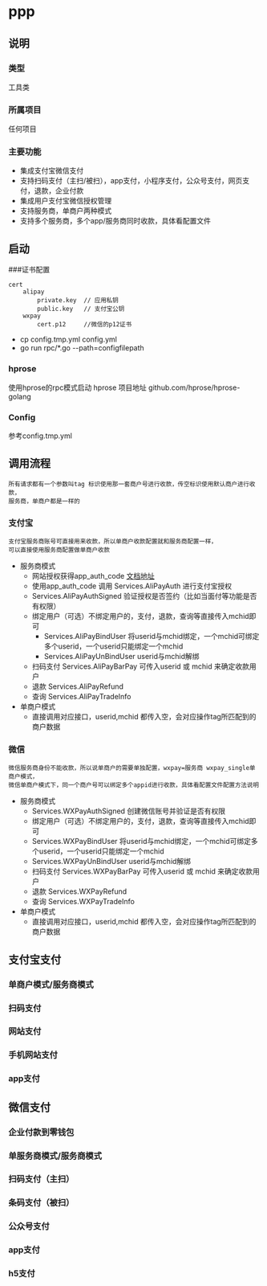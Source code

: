 # ppp
## 说明
### 类型
工具类
### 所属项目
任何项目
### 主要功能

- 集成支付宝微信支付
- 支持扫码支付（主扫/被扫），app支付，小程序支付，公众号支付，网页支付，退款，企业付款
- 集成用户支付宝微信授权管理
- 支持服务商，单商户两种模式
- 支持多个服务商，多个app/服务商同时收款，具体看配置文件

## 启动
###证书配置
```
cert
    alipay
        private.key  // 应用私钥
        public.key   // 支付宝公钥
    wxpay
        cert.p12     //微信的p12证书
```

 - cp config.tmp.yml config.yml
 - go run rpc/*.go --path=configfilepath

### hprose
使用hprose的rpc模式启动
hprose 项目地址 github.com/hprose/hprose-golang

### Config
参考config.tmp.yml

## 调用流程
    所有请求都有一个参数叫tag 标识使用那一套商户号进行收款，传空标识使用默认商户进行收款，
    服务商，单商户都是一样的
### 支付宝
    支付宝服务商账号可直接用来收款，所以单商户收款配置就和服务商配置一样，
    可以直接使用服务商配置做单商户收款
+ 服务商模式
  - 网站授权获得app_auth_code [文档地址](https://docs.open.alipay.com/20160728150111277227/intro)
  - 使用app_auth_code 调用 Services.AliPayAuth 进行支付宝授权
  - Services.AliPayAuthSigned 验证授权是否签约（比如当面付等功能是否有权限）
  - 绑定用户（可选）不绑定用户的，支付，退款，查询等直接传入mchid即可
    + Services.AliPayBindUser 将userid与mchid绑定，一个mchid可绑定多个userid，一个userid只能绑定一个mchid
    + Services.AliPayUnBindUser userid与mchid解绑
  - 扫码支付 Services.AliPayBarPay 可传入userid 或 mchid 来确定收款用户
  - 退款 Services.AliPayRefund
  - 查询 Services.AliPayTradeInfo
+ 单商户模式
  - 直接调用对应接口，userid,mchid 都传入空，会对应操作tag所匹配到的商户数据
### 微信
    微信服务商身份不能收款，所以说单商户的需要单独配置，wxpay=服务商 wxpay_single单商户模式，
    微信单商户模式下，同一个商户号可以绑定多个appid进行收款，具体看配置文件配置方法说明
+ 服务商模式
  - Services.WXPayAuthSigned 创建微信账号并验证是否有权限
   - 绑定用户（可选）不绑定用户的，支付，退款，查询等直接传入mchid即可
    + Services.WXPayBindUser 将userid与mchid绑定，一个mchid可绑定多个userid，一个userid只能绑定一个mchid
    + Services.WXPayUnBindUser userid与mchid解绑
  - 扫码支付 Services.WXPayBarPay 可传入userid 或 mchid 来确定收款用户
  - 退款 Services.WXPayRefund
  - 查询 Services.WXPayTradeInfo
+ 单商户模式
  - 直接调用对应接口，userid,mchid 都传入空，会对应操作tag所匹配到的商户数据
  
## 支付宝支付
### 单商户模式/服务商模式
### 扫码支付
### 网站支付
### 手机网站支付
### app支付

## 微信支付
### 企业付款到零钱包
### 单服务商模式/服务商模式
### 扫码支付（主扫）
### 条码支付（被扫）
### 公众号支付
### app支付
### h5支付
